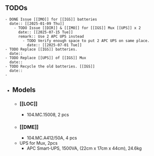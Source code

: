 ## TODOs
	- DONE Issue [[IMO]] for [[IGS]] batteries 
	  date:: [[2025-01-09 Thu]]
		- TODO Issue [[DIR]] & [[IMO]] for [[IGS]] Mux [[UPS]] x 2
		  date:: [[2025-07-15 Tue]]
		  remark:: Use 2 APC UPS instead
			- TODO Verify enough space to put 2 APC UPS on same place.
			  date:: [[2025-07-01 Tue]]
	- TODO Replace [[IGS]] batteries.
	  date::
	- TODO Replace [[UPS]] of [[IGS]] Mux
	  date::
	- TODO Recycle the old batteries. [[IGS]]
	  date::
	-
- ## Models
	- ### [[LOC]]
		- 104.MC.15008, 2 pcs
	- ### [[DME]]
		- 104.MC.A412/50A, 4 pcs
	- UPS for Mux, 2pcs
		- APC Smart-UPS, 1500VA, (22cm x 17cm x 44cm), 24.6kg